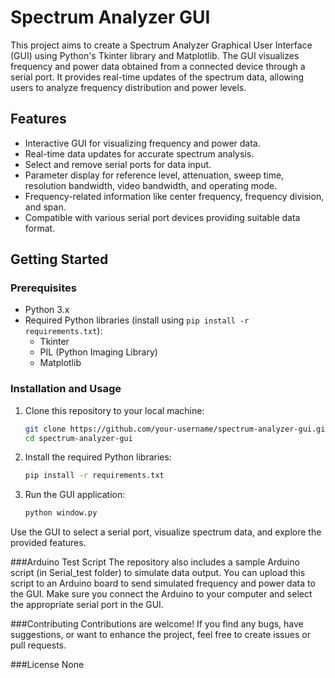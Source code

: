 # Spectrum Analyzer GUI

This project aims to create a Spectrum Analyzer Graphical User Interface (GUI) using Python's Tkinter library and Matplotlib. The GUI visualizes frequency and power data obtained from a connected device through a serial port. It provides real-time updates of the spectrum data, allowing users to analyze frequency distribution and power levels.

## Features

- Interactive GUI for visualizing frequency and power data.
- Real-time data updates for accurate spectrum analysis.
- Select and remove serial ports for data input.
- Parameter display for reference level, attenuation, sweep time, resolution bandwidth, video bandwidth, and operating mode.
- Frequency-related information like center frequency, frequency division, and span.
- Compatible with various serial port devices providing suitable data format.

## Getting Started

### Prerequisites

- Python 3.x
- Required Python libraries (install using `pip install -r requirements.txt`):
  - Tkinter
  - PIL (Python Imaging Library)
  - Matplotlib

### Installation and Usage

1. Clone this repository to your local machine:

   ```bash
   git clone https://github.com/your-username/spectrum-analyzer-gui.git
   cd spectrum-analyzer-gui
2. Install the required Python libraries:

   ```bash
   pip install -r requirements.txt
3. Run the GUI application:

   ```bash
   python window.py
Use the GUI to select a serial port, visualize spectrum data, and explore the provided features.

###Arduino Test Script
The repository also includes a sample Arduino script (in Serial_test folder) to simulate data output. You can upload this script to an Arduino board to send simulated frequency and power data to the GUI. Make sure you connect the Arduino to your computer and select the appropriate serial port in the GUI.

###Contributing
Contributions are welcome! If you find any bugs, have suggestions, or want to enhance the project, feel free to create issues or pull requests.

###License
None
